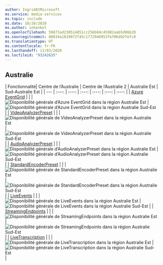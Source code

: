 ```yaml
---
author: IngridAtMicrosoft
ms.service: media-services
ms.topic: include
ms.date: 10/28/2020
ms.author: inhenkel
ms.openlocfilehash: 59873ad230514851cc256b84c45982aab5d06b20
ms.sourcegitcommit: 80034a1819072f45c1772940953fef06d92fefc8
ms.translationtype: HT
ms.contentlocale: fr-FR
ms.lasthandoff: 11/03/2020
ms.locfileid: "93242635"
---
```

<!--Feature availability in region-->
## <a name="australia"></a>Australie

| Fonctionnalité| Centre de l’Australie | Centre de l’Australie 2 | Australie Est | Sud-Australie Est |
| --- | :---: | :---: | :---: | :---: | :---: | :---: |
| [Azure EventGrid](../reacting-to-media-services-events.md) | | |![ Disponibilité générale d’Azure EventGrid dans la région Australie Est](../media/azure-clouds-regions/ga.svg) |![Disponibilité générale d’Azure EventGrid dans la région Australie Sud-Est](../media/azure-clouds-regions/ga.svg) |
| [VideoAnalyzerPreset](../analyzing-video-audio-files-concept.md) | | |![Disponibilité générale de VideoAnalyzerPreset dans la région Australie Est](../media/azure-clouds-regions/ga.svg) |![Disponibilité générale de VideoAnalyzerPreset dans la région Australie Sud-Est](../media/azure-clouds-regions/ga.svg) |
| [AudioAnalyzerPreset](../analyzing-video-audio-files-concept.md) | | |![Disponibilité générale d’AudioAnalyzerPreset dans la région Australie Est](../media/azure-clouds-regions/ga.svg) |![Disponibilité générale d’AudioAnalyzerPreset dans la région Australie Sud-Est](../media/azure-clouds-regions/ga.svg) |
| [StandardEncoderPreset](../encoding-concept.md) | | |![Disponibilité générale de StandardEncoderPreset dans la région Australie Est](../media/azure-clouds-regions/ga.svg) |![Disponibilité générale de StandardEncoderPreset dans la région Australie Sud-Est](../media/azure-clouds-regions/ga.svg) |
| [LiveEvents](../live-streaming-overview.md) | | |![Disponibilité générale de LiveEvents dans la région Australie Est](../media/azure-clouds-regions/ga.svg) |![Disponibilité générale de LiveEvents dans la région Australie Sud-Est](../media/azure-clouds-regions/ga.svg) |
| [StreamingEndpoints](../streaming-endpoint-concept.md) | | |![Disponibilité générale de StreamingEndpoints dans la région Australie Est](../media/azure-clouds-regions/ga.svg) |![Disponibilité générale de StreamingEndpoints dans la région Australie Sud-Est](../media/azure-clouds-regions/ga.svg) |
| [LiveTranscription](../live-transcription.md) | | |![Disponibilité générale de LiveTranscription dans la région Australie Est](../media/azure-clouds-regions/ga.svg) |![Disponibilité générale de LiveTranscription dans la région Australie Sud-Est](../media/azure-clouds-regions/ga.svg) |
